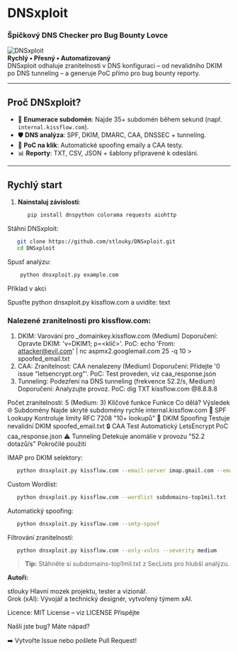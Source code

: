 # DNSxploit  
### Špičkový DNS Checker pro Bug Bounty Lovce

![DNSxploit](https://img.shields.io/badge/DNSxploit-v1.0-blue?style=for-the-badge&logo=shield)  
**Rychlý • Přesný • Automatizovaný**  
DNSxploit odhaluje zranitelnosti v DNS konfiguraci – od nevalidního DKIM po DNS tunneling – a generuje PoC přímo pro bug bounty reporty.

---

## Proč DNSxploit?
- 🚀 **Enumerace subdomén**: Najde 35+ subdomén během sekund (např. `internal.kissflow.com`).
- 🛡️ **DNS analýza**: SPF, DKIM, DMARC, CAA, DNSSEC + tunneling.
- 🔧 **PoC na klik**: Automatické spoofing emaily a CAA testy.
- 📊 **Reporty**: TXT, CSV, JSON + šablony připravené k odeslání.

---

## Rychlý start
1. **Nainstaluj závislosti**:
   ```bash
      pip install dnspython colorama requests aiohttp
    ```
 Stáhni DNSxploit:
   ```bash
      git clone https://github.com/stlouky/DNSxploit.git
      cd DNSxploit
   ```
Spusť analýzu:
   ```bash
       python dnsxploit.py example.com
   ```
Příklad v akci

Spusťte python dnsxploit.py kissflow.com a uvidíte:
text
### Nalezené zranitelnosti pro kissflow.com:
1. DKIM: Varování pro _domainkey.kissflow.com (Medium)
   Doporučení: Opravte DKIM: 'v=DKIM1; p=<klíč>'.
   PoC: echo 'From: attacker@evil.com' | nc aspmx2.googlemail.com 25 -q 10 > spoofed_email.txt
2. CAA: Zranitelnost: CAA nenalezeny (Medium)
   Doporučení: Přidejte '0 issue "letsencrypt.org"'.
   PoC: Test proveden, viz caa_response.json
3. Tunneling: Podezření na DNS tunneling (frekvence 52.2/s, Medium)
   Doporučení: Analyzujte provoz.
   PoC: dig TXT kissflow.com @8.8.8.8

Počet zranitelností: 5 (Medium: 3)
Klíčové funkce
Funkce	Co dělá?	Výsledek
🌐 Subdomény	Najde skryté subdomény rychle	internal.kissflow.com
📧 SPF Lookupy	Kontroluje limity RFC 7208	"10+ lookupů"
🔑 DKIM Spoofing	Testuje nevalidní DKIM	spoofed_email.txt
🔒 CAA Test	Automatický LetsEncrypt PoC	caa_response.json
⚠️ Tunneling	Detekuje anomálie v provozu	"52.2 dotazů/s"
Pokročilé použití

IMAP pro DKIM selektory:
   ```bash
      python dnsxploit.py kissflow.com --email-server imap.gmail.com --email-user user --email-pass pass
   ```
Custom Wordlist:
   ```bash
      python dnsxploit.py kissflow.com --wordlist subdomains-top1mil.txt
   ```
Automatický spoofing:
   ```bash
      python dnsxploit.py kissflow.com --smtp-spoof
   ```
Filtrování zranitelností:
   ```bash
      python dnsxploit.py kissflow.com --only-vulns --severity medium
   ```

> **Tip:** Stáhněte si subdomains-top1mil.txt z SecLists pro hlubší analýzu.

**Autoři:**

   stlouky Hlavní mozek projektu, tester a vizionář.    
   Grok (xAI): Vývojář a technický designér, vytvořený týmem xAI.

Licence: MIT License – viz LICENSE
Přispějte

Našli jste bug? Máte nápad?

➡️ Vytvořte Issue nebo pošlete Pull Request!
